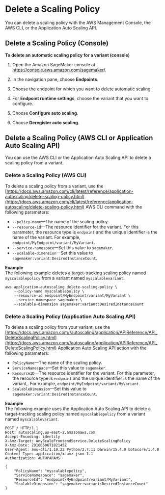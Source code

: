 # Delete a Scaling Policy<a name="endpoint-auto-scaling-delete"></a>

You can delete a scaling policy with the AWS Management Console, the AWS CLI, or the Application Auto Scaling API\.

## Delete a Scaling Policy \(Console\)<a name="endpoint-auto-scaling-delete-console"></a>

**To delete an automatic scaling policy for a variant \(console\)**

1. Open the Amazon SageMaker console at [https://console\.aws\.amazon\.com/sagemaker/](https://console.aws.amazon.com/sagemaker/)\.

1. In the navigation pane, choose **Endpoints**\. 

1. Choose the endpoint for which you want to delete automatic scaling\.

1. For **Endpoint runtime settings**, choose the variant that you want to configure\.

1. Choose **Configure auto scaling**\.

1. Choose **Deregister auto scaling**\.

## Delete a Scaling Policy \(AWS CLI or Application Auto Scaling API\)<a name="endpoint-auto-scaling-delete-code"></a>

You can use the AWS CLI or the Application Auto Scaling API to delete a scaling policy from a variant\.

### Delete a Scaling Policy \(AWS CLI\)<a name="endpoint-auto-scaling-delete-code-cli"></a>

To delete a scaling policy from a variant, use the [https://docs.aws.amazon.com/cli/latest/reference/application-autoscaling/delete-scaling-policy.html](https://docs.aws.amazon.com/cli/latest/reference/application-autoscaling/delete-scaling-policy.html) AWS CLI command with the following parameters:
+ `--policy-name`—The name of the scaling policy\.
+ `--resource-id`—The resource identifier for the variant\. For this parameter, the resource type is `endpoint` and the unique identifier is the name of the variant\. For example, `endpoint/MyEndpoint/variant/MyVariant`\.
+ `--service-namespace`—Set this value to `sagemaker`\.
+ `--scalable-dimension`—Set this value to `sagemaker:variant:DesiredInstanceCount`\.

**Example**  
The following example deletes a target\-tracking scaling policy named `myscalablepolicy` from a variant named `myscalablevariant`\.  

```
aws application-autoscaling delete-scaling-policy \
    --policy-name myscalablepolicy \
    --resource-id endpoint/MyEndpoint/variant/MyVariant \
    --service-namespace sagemaker \
    --scalable-dimension sagemaker:variant:DesiredInstanceCount
```

### Delete a Scaling Policy \(Application Auto Scaling API\)<a name="endpoint-auto-scaling-delete-code-api"></a>

To delete a scaling policy from your variant, use the [https://docs.aws.amazon.com//autoscaling/application/APIReference/API_DeleteScalingPolicy.html](https://docs.aws.amazon.com//autoscaling/application/APIReference/API_DeleteScalingPolicy.html) Application Auto Scaling API action with the following parameters:
+ `PolicyName`—The name of the scaling policy\.
+ `ServiceNamespace`—Set this value to `sagemaker`\.
+ `ResourceID`—The resource identifier for the variant\. For this parameter, the resource type is `endpoint` and the unique identifier is the name of the variant,\. For example, `endpoint/MyEndpoint/variant/MyVariant`\.
+ `ScalableDimension`—Set this value to `sagemaker:variant:DesiredInstanceCount`\.

**Example**  
The following example uses the Application Auto Scaling API to delete a target\-tracking scaling policy named `myscalablepolicy` from a variant named `myscalablevariant`\.  

```
POST / HTTP/1.1
Host: autoscaling.us-east-2.amazonaws.com
Accept-Encoding: identity
X-Amz-Target: AnyScaleFrontendService.DeleteScalingPolicy
X-Amz-Date: 20160506T182145Z
User-Agent: aws-cli/1.10.23 Python/2.7.11 Darwin/15.4.0 botocore/1.4.8
Content-Type: application/x-amz-json-1.1
Authorization: AUTHPARAMS

{
    "PolicyName": "myscalablepolicy",
    "ServiceNamespace": "sagemaker",
    "ResourceId": "endpoint/MyEndpoint/variant/MyVariant",
    "ScalableDimension": "sagemaker:variant:DesiredInstanceCount"
}
```